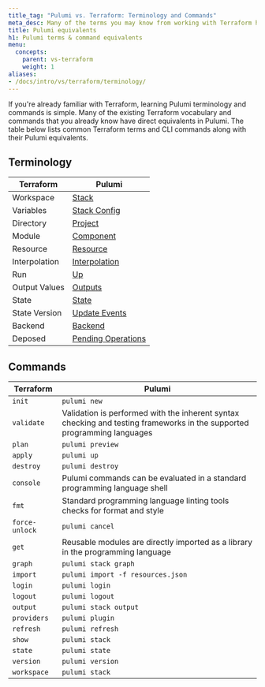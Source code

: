 ```yaml
---
title_tag: "Pulumi vs. Terraform: Terminology and Commands"
meta_desc: Many of the terms you may know from working with Terraform have direct equivalents in Pulumi. Here is a list of common terms and how they relate to Pulumi.
title: Pulumi equivalents
h1: Pulumi terms & command equivalents
menu:
  concepts:
    parent: vs-terraform
    weight: 1
aliases:
- /docs/intro/vs/terraform/terminology/
---
```


<style>
    main table {
        font-size: 0.94em;
        width: 100%;
    }

    main table th:first-child,
    main table td:first-child {
        width: 33%;
    }
</style>

If you're already familiar with Terraform, learning Pulumi terminology and commands is simple. Many of the existing Terraform vocabulary and commands that you already know have direct equivalents in Pulumi. The table below lists common Terraform terms and CLI commands along with their Pulumi equivalents.

## Terminology

| Terraform | Pulumi |
| --------- | ------ |
| Workspace | [Stack](/docs/concepts/stack/) |
| Variables | [Stack Config](/docs/concepts/config/) |
| Directory | [Project](/docs/concepts/projects/) |
| Module | [Component](/docs/concepts/resources/components/) |
| Resource | [Resource](/docs/concepts/resources/) |
| Interpolation | [Interpolation](/docs/concepts/inputs-outputs#outputs-and-strings) |
| Run | [Up](/docs/cli/commands/pulumi_up/) |
| Output Values | [Outputs](/docs/concepts/inputs-outputs/) |
| State | [State](/docs/concepts/state/) |
| State Version | [Update Events](/docs/reference/service-rest-api#list-update-events) |
| Backend | [Backend](/docs/concepts/state/) |
| Deposed | [Pending Operations](/docs/support/troubleshooting#interrupted-update-recovery) |

## Commands

| Terraform | Pulumi |
| --------- | ------ |
| `init` | `pulumi new` |
| `validate` | Validation is performed with the inherent syntax checking and testing frameworks in the supported programming languages |
| `plan` | `pulumi preview` |
| `apply` | `pulumi up` |
| `destroy` | `pulumi destroy` |
| `console` | Pulumi commands can be evaluated in a standard programming language shell |
| `fmt` | Standard programming language linting tools checks for format and style |
| `force-unlock` | `pulumi cancel` |
| `get` | Reusable modules are directly imported as a library in the programming language |
| `graph` | `pulumi stack graph` |
| `import` | `pulumi import -f resources.json` |
| `login` | `pulumi login` |
| `logout` | `pulumi logout` |
| `output` | `pulumi stack output` |
| `providers` | `pulumi plugin` |
| `refresh` | `pulumi refresh` |
| `show` | `pulumi stack` |
| `state` | `pulumi state` |
| `version` | `pulumi version` |
| `workspace` | `pulumi stack` |
